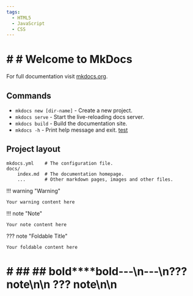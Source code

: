 ```yaml
---
tags:
  - HTML5
  - JavaScript
  - CSS
---
```


# # # Welcome to MkDocs

For full documentation visit [mkdocs.org](https://www.mkdocs.org).

## Commands

* `mkdocs new [dir-name]` - Create a new project.
* `mkdocs serve` - Start the live-reloading docs server.
* `mkdocs build` - Build the documentation site.
* `mkdocs -h` - Print help message and exit.
[test](index2.md#install-grafana-for-monitoring-proxmox)
## Project layout


    mkdocs.yml    # The configuration file.
    docs/
        index.md  # The documentation homepage.
        ...       # Other markdown pages, images and other files.

!!! warning "Warning"

    Your warning content here
!!! note "Note"

    Your note content here
??? note "Foldable Title"

    Your foldable content here
# # ## ## **bold****bold**---\n---\n??? note\n\n    ??? note\n\n    